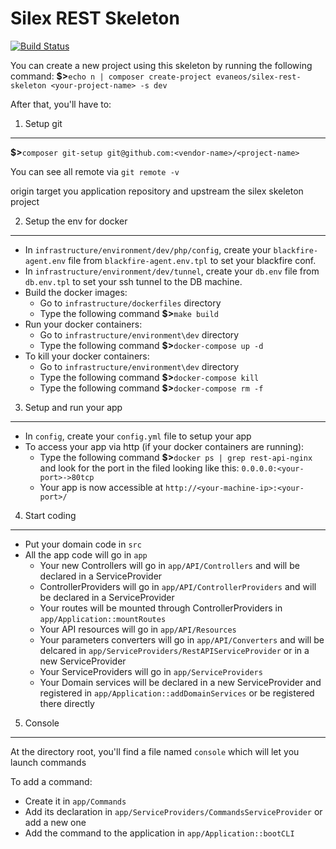 Silex REST Skeleton
===================

[![Build Status](https://secure.travis-ci.org/Evaneos/silex-rest-skeleton.png?branch=master)](http://travis-ci.org/Evaneos/silex-rest-skeleton)

You can create a new project using this skeleton by running the following command:
**$>**`echo n | composer create-project evaneos/silex-rest-skeleton <your-project-name> -s dev`

After that, you'll have to:

1. Setup git
------------

**$>**`composer git-setup git@github.com:<vendor-name>/<project-name>`

You can see all remote via `git remote -v`

origin target you application repository and upstream the silex skeleton project

2. Setup the env for docker
---------------------------
- In `infrastructure/environment/dev/php/config`, create your `blackfire-agent.env` file from `blackfire-agent.env.tpl` to set your blackfire conf.
- In `infrastructure/environment/dev/tunnel`, create your `db.env` file from `db.env.tpl` to set your ssh tunnel to the DB machine.
- Build the docker images:
    - Go to `infrastructure/dockerfiles` directory
    - Type the following command **$>**`make build`
- Run your docker containers:
    - Go to `infrastructure/environment\dev` directory
    - Type the following command **$>**`docker-compose up -d`
- To kill your docker containers:
    - Go to `infrastructure/environment\dev` directory
    - Type the following command **$>**`docker-compose kill`
    - Type the following command **$>**`docker-compose rm -f`
    
3. Setup and run your app
-------------------------
- In `config`, create your `config.yml` file to setup your app
- To access your app via http (if your docker containers are running):
    - Type the following command **$>**`docker ps | grep rest-api-nginx` and look for the port in the filed looking like this: `0.0.0.0:<your-port>->80tcp`
    - Your app is now accessible at `http://<your-machine-ip>:<your-port>/`
    
4. Start coding
---------------
- Put your domain code in `src`
- All the app code will go in `app`
    - Your new Controllers will go in `app/API/Controllers` and will be declared in a ServiceProvider
    - ControllerProviders will go in `app/API/ControllerProviders` and will be declared in a ServiceProvider
    - Your routes will be mounted through ControllerProviders in `app/Application::mountRoutes`
    - Your API resources will go in `app/API/Resources`
    - Your parameters converters will go in `app/API/Converters` and will be delcared in `app/ServiceProviders/RestAPIServiceProvider` or in a new ServiceProvider
    - Your ServiceProviders will go in `app/ServiceProviders`
    - Your Domain services will be declared in a new ServiceProvider and registered in `app/Application::addDomainServices` or be registered there directly

5. Console
----------
At the directory root, you'll find a file named `console` which will let you launch commands

To add a command:
- Create it in `app/Commands`
- Add its declaration in `app/ServiceProviders/CommandsServiceProvider` or add a new one
- Add the command to the application in `app/Application::bootCLI`
